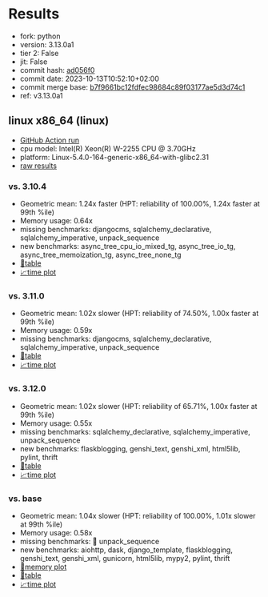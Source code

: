 # Results

- fork: python
- version: 3.13.0a1
- tier 2: False
- jit: False
- commit hash: [ad056f0](https://github.com/python/cpython/commit/ad056f0)
- commit date: 2023-10-13T10:52:10+02:00
- commit merge base: [b7f9661bc12fdfec98684c89f03177ae5d3d74c1](https://github.com/python/cpython/commit/b7f9661bc12fdfec98684c89f03177ae5d3d74c1)
- ref: v3.13.0a1

## linux x86_64 (linux)

- [GitHub Action run](https://github.com/faster-cpython/benchmarking/actions/runs/9036771738)
- cpu model: Intel(R) Xeon(R) W-2255 CPU @ 3.70GHz
- platform: Linux-5.4.0-164-generic-x86_64-with-glibc2.31
- [raw results](bm-20231013-linux-x86_64-python-v3.13.0a1-3.13.0a1-ad056f0.json)

### vs. 3.10.4

- Geometric mean: 1.24x faster (HPT: reliability of 100.00%, 1.24x faster at 99th %ile)
- Memory usage: 0.64x
- missing benchmarks: djangocms, sqlalchemy_declarative, sqlalchemy_imperative, unpack_sequence
- new benchmarks: async_tree_cpu_io_mixed_tg, async_tree_io_tg, async_tree_memoization_tg, async_tree_none_tg
- [📄table](bm-20231013-linux-x86_64-python-v3.13.0a1-3.13.0a1-ad056f0-vs-3.10.4.md)
- [📈time plot](bm-20231013-linux-x86_64-python-v3.13.0a1-3.13.0a1-ad056f0-vs-3.10.4.png)

### vs. 3.11.0

- Geometric mean: 1.02x slower (HPT: reliability of 74.50%, 1.00x faster at 99th %ile)
- Memory usage: 0.59x
- missing benchmarks: djangocms, sqlalchemy_declarative, sqlalchemy_imperative, unpack_sequence
- [📄table](bm-20231013-linux-x86_64-python-v3.13.0a1-3.13.0a1-ad056f0-vs-3.11.0.md)
- [📈time plot](bm-20231013-linux-x86_64-python-v3.13.0a1-3.13.0a1-ad056f0-vs-3.11.0.png)

### vs. 3.12.0

- Geometric mean: 1.02x slower (HPT: reliability of 65.71%, 1.00x faster at 99th %ile)
- Memory usage: 0.55x
- missing benchmarks: sqlalchemy_declarative, sqlalchemy_imperative, unpack_sequence
- new benchmarks: flaskblogging, genshi_text, genshi_xml, html5lib, pylint, thrift
- [📄table](bm-20231013-linux-x86_64-python-v3.13.0a1-3.13.0a1-ad056f0-vs-3.12.0.md)
- [📈time plot](bm-20231013-linux-x86_64-python-v3.13.0a1-3.13.0a1-ad056f0-vs-3.12.0.png)

### vs. base

- Geometric mean: 1.04x slower (HPT: reliability of 100.00%, 1.01x slower at 99th %ile)
- Memory usage: 0.58x
- missing benchmarks: 🔴 unpack_sequence
- new benchmarks: aiohttp, dask, django_template, flaskblogging, genshi_text, genshi_xml, gunicorn, html5lib, mypy2, pylint, thrift
- [🧠memory plot](bm-20231013-linux-x86_64-python-v3.13.0a1-3.13.0a1-ad056f0-vs-base-mem.png)
- [📄table](bm-20231013-linux-x86_64-python-v3.13.0a1-3.13.0a1-ad056f0-vs-base.md)
- [📈time plot](bm-20231013-linux-x86_64-python-v3.13.0a1-3.13.0a1-ad056f0-vs-base.png)

